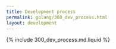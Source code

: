 ```yaml
---
title: Development process
permalink: golang/300_dev_process.html
layout: development
---
```


{% include 300_dev_process.md.liquid %}